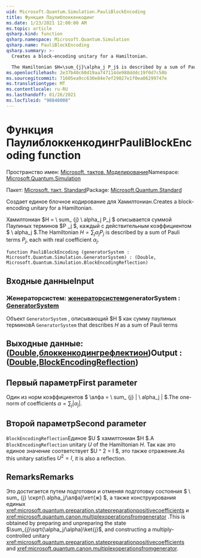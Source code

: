 ```yaml
---
uid: Microsoft.Quantum.Simulation.PauliBlockEncoding
title: Функция Паулиблоккенкодинг
ms.date: 1/23/2021 12:00:00 AM
ms.topic: article
qsharp.kind: function
qsharp.namespace: Microsoft.Quantum.Simulation
qsharp.name: PauliBlockEncoding
qsharp.summary: >-
  Creates a block-encoding unitary for a Hamiltonian.

  The Hamiltonian $H=\sum_{j}\alpha_j P_j$ is described by a sum of Pauli terms $P_j$, each with real coefficient $\alpha_j$.
ms.openlocfilehash: 2e37b40c60d19aa747114de988dddc19f0d7c50b
ms.sourcegitcommit: 71605ea9cc630e84e7ef29027e1f0ea06299747e
ms.translationtype: MT
ms.contentlocale: ru-RU
ms.lasthandoff: 01/26/2021
ms.locfileid: "98848008"
---
```

# <a name="pauliblockencoding-function"></a><span data-ttu-id="266e7-102">Функция Паулиблоккенкодинг</span><span class="sxs-lookup"><span data-stu-id="266e7-102">PauliBlockEncoding function</span></span>

<span data-ttu-id="266e7-103">Пространство имен: [Microsoft. тактов. Моделирование](xref:Microsoft.Quantum.Simulation)</span><span class="sxs-lookup"><span data-stu-id="266e7-103">Namespace: [Microsoft.Quantum.Simulation](xref:Microsoft.Quantum.Simulation)</span></span>

<span data-ttu-id="266e7-104">Пакет: [Microsoft. такт. Standard](https://nuget.org/packages/Microsoft.Quantum.Standard)</span><span class="sxs-lookup"><span data-stu-id="266e7-104">Package: [Microsoft.Quantum.Standard](https://nuget.org/packages/Microsoft.Quantum.Standard)</span></span>


<span data-ttu-id="266e7-105">Создает единое блочное кодирование для Хамилтониан.</span><span class="sxs-lookup"><span data-stu-id="266e7-105">Creates a block-encoding unitary for a Hamiltonian.</span></span>

<span data-ttu-id="266e7-106">Хамилтониан $H = \ sum_ {j} \ alpha_j P_j $ описывается суммой Паулиных терминов $P _j $, каждый с действительным коэффициентом $ \ alpha_j $.</span><span class="sxs-lookup"><span data-stu-id="266e7-106">The Hamiltonian $H=\sum_{j}\alpha_j P_j$ is described by a sum of Pauli terms $P_j$, each with real coefficient $\alpha_j$.</span></span>

```qsharp
function PauliBlockEncoding (generatorSystem : Microsoft.Quantum.Simulation.GeneratorSystem) : (Double, Microsoft.Quantum.Simulation.BlockEncodingReflection)
```


## <a name="input"></a><span data-ttu-id="266e7-107">Входные данные</span><span class="sxs-lookup"><span data-stu-id="266e7-107">Input</span></span>

### <a name="generatorsystem--generatorsystem"></a><span data-ttu-id="266e7-108">Женераторсистем: [женераторсистем](xref:Microsoft.Quantum.Simulation.GeneratorSystem)</span><span class="sxs-lookup"><span data-stu-id="266e7-108">generatorSystem : [GeneratorSystem](xref:Microsoft.Quantum.Simulation.GeneratorSystem)</span></span>

<span data-ttu-id="266e7-109">Объект `GeneratorSystem` , описывающий $H $ как сумму паулиных терминов</span><span class="sxs-lookup"><span data-stu-id="266e7-109">A `GeneratorSystem` that describes $H$ as a sum of Pauli terms</span></span>



## <a name="output--doubleblockencodingreflection"></a><span data-ttu-id="266e7-110">Выходные данные: ([Double](xref:microsoft.quantum.lang-ref.double),[блоккенкодингрефлектион](xref:Microsoft.Quantum.Simulation.BlockEncodingReflection))</span><span class="sxs-lookup"><span data-stu-id="266e7-110">Output : ([Double](xref:microsoft.quantum.lang-ref.double),[BlockEncodingReflection](xref:Microsoft.Quantum.Simulation.BlockEncodingReflection))</span></span>

## <a name="first-parameter"></a><span data-ttu-id="266e7-111">Первый параметр</span><span class="sxs-lookup"><span data-stu-id="266e7-111">First parameter</span></span>

<span data-ttu-id="266e7-112">Один из норм коэффициентов $ \алфа = \ sum_ {j} | \ alpha_j | $.</span><span class="sxs-lookup"><span data-stu-id="266e7-112">The one-norm of coefficients $\alpha=\sum_{j}|\alpha_j|$.</span></span>

## <a name="second-parameter"></a><span data-ttu-id="266e7-113">Второй параметр</span><span class="sxs-lookup"><span data-stu-id="266e7-113">Second parameter</span></span>

<span data-ttu-id="266e7-114">`BlockEncodingReflection`Единое $U $ хамилтониан $H $.</span><span class="sxs-lookup"><span data-stu-id="266e7-114">A `BlockEncodingReflection` unitary $U$ of the Hamiltonian $H$.</span></span> <span data-ttu-id="266e7-115">Так как это единое значение соответствует $U ^ 2 = I $, это также отражение.</span><span class="sxs-lookup"><span data-stu-id="266e7-115">As this unitary satisfies $U^2 = I$, it is also a reflection.</span></span>

## <a name="remarks"></a><span data-ttu-id="266e7-116">Remarks</span><span class="sxs-lookup"><span data-stu-id="266e7-116">Remarks</span></span>

<span data-ttu-id="266e7-117">Это достигается путем подготовки и отменяя подготовку состояния $ \ sum_ {j} \скрт{\ alpha_j/\алфа}\кет{ж} $, а также конструирования единых <xref:microsoft.quantum.preparation.statepreparationpositivecoefficients> и <xref:microsoft.quantum.canon.multiplexoperationsfromgenerator> .</span><span class="sxs-lookup"><span data-stu-id="266e7-117">This is obtained by preparing and unpreparing the state $\sum_{j}\sqrt{\alpha_j/\alpha}\ket{j}$, and constructing a multiply-controlled unitary <xref:microsoft.quantum.preparation.statepreparationpositivecoefficients> and <xref:microsoft.quantum.canon.multiplexoperationsfromgenerator>.</span></span>